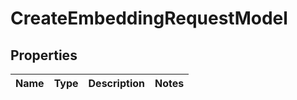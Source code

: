 
# CreateEmbeddingRequestModel

## Properties
Name | Type | Description | Notes
------------ | ------------- | ------------- | -------------



